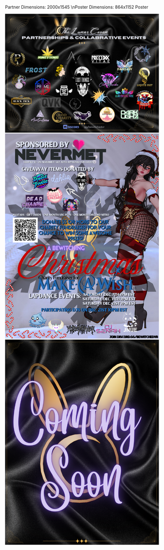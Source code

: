 Partner Dimensions: 2000x1545
\nPoster Dimensions: 864x1152
Poster

![Partner](Partner.png)
![Poster](Poster.png)
![Coming Soon](ComingSoon.png)
